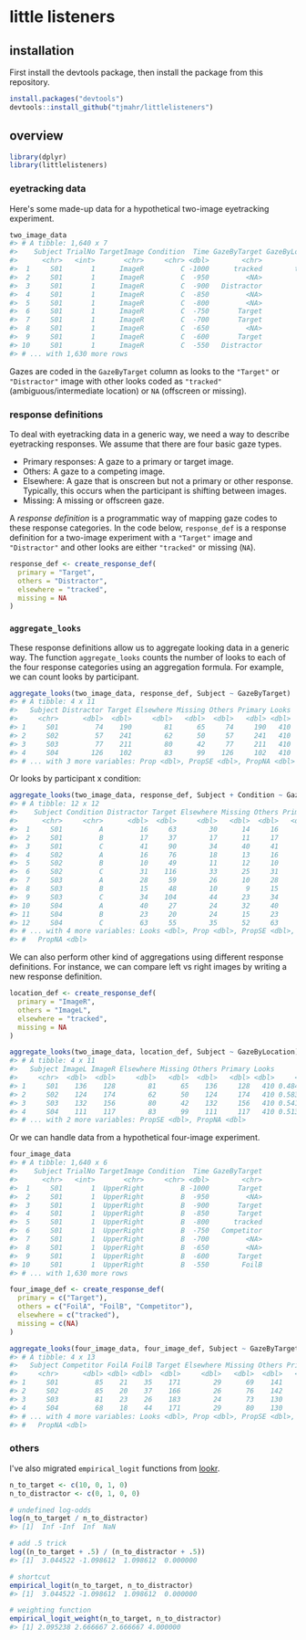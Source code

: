 
<!-- README.md is generated from README.Rmd. Please edit that file -->
little listeners
================

installation
------------

First install the devtools package, then install the package from this repository.

``` r
install.packages("devtools")
devtools::install_github("tjmahr/littlelisteners")
```

overview
--------

``` r
library(dplyr)
library(littlelisteners)
```

### eyetracking data

Here's some made-up data for a hypothetical two-image eyetracking experiment.

``` r
two_image_data
#> # A tibble: 1,640 x 7
#>    Subject TrialNo TargetImage Condition  Time GazeByTarget GazeByLocation
#>      <chr>   <int>       <chr>     <chr> <dbl>        <chr>          <chr>
#>  1     S01       1      ImageR         C -1000      tracked        tracked
#>  2     S01       1      ImageR         C  -950         <NA>           <NA>
#>  3     S01       1      ImageR         C  -900   Distractor         ImageL
#>  4     S01       1      ImageR         C  -850         <NA>           <NA>
#>  5     S01       1      ImageR         C  -800         <NA>           <NA>
#>  6     S01       1      ImageR         C  -750       Target         ImageR
#>  7     S01       1      ImageR         C  -700       Target         ImageR
#>  8     S01       1      ImageR         C  -650         <NA>           <NA>
#>  9     S01       1      ImageR         C  -600       Target         ImageR
#> 10     S01       1      ImageR         C  -550   Distractor         ImageL
#> # ... with 1,630 more rows
```

Gazes are coded in the `GazeByTarget` column as looks to the `"Target"` or `"Distractor"` image with other looks coded as `"tracked"` (ambiguous/intermediate location) or `NA` (offscreen or missing).

### response definitions

To deal with eyetracking data in a generic way, we need a way to describe eyetracking responses. We assume that there are four basic gaze types.

-   Primary responses: A gaze to a primary or target image.
-   Others: A gaze to a competing image.
-   Elsewhere: A gaze that is onscreen but not a primary or other response. Typically, this occurs when the participant is shifting between images.
-   Missing: A missing or offscreen gaze.

A *response definition* is a programmatic way of mapping gaze codes to these response categories. In the code below, `response_def` is a response definition for a two-image experiment with a `"Target"` image and `"Distractor"` and other looks are either `"tracked"` or missing (`NA`).

``` r
response_def <- create_response_def(
  primary = "Target",
  others = "Distractor",
  elsewhere = "tracked",
  missing = NA
)
```

### `aggregate_looks`

These response definitions allow us to aggregate looking data in a generic way. The function `aggregate_looks` counts the number of looks to each of the four response categories using an aggregation formula. For example, we can count looks by participant.

``` r
aggregate_looks(two_image_data, response_def, Subject ~ GazeByTarget)
#> # A tibble: 4 x 11
#>   Subject Distractor Target Elsewhere Missing Others Primary Looks
#>     <chr>      <dbl>  <dbl>     <dbl>   <dbl>  <dbl>   <dbl> <dbl>
#> 1     S01         74    190        81      65     74     190   410
#> 2     S02         57    241        62      50     57     241   410
#> 3     S03         77    211        80      42     77     211   410
#> 4     S04        126    102        83      99    126     102   410
#> # ... with 3 more variables: Prop <dbl>, PropSE <dbl>, PropNA <dbl>
```

Or looks by participant x condition:

``` r
aggregate_looks(two_image_data, response_def, Subject + Condition ~ GazeByTarget)
#> # A tibble: 12 x 12
#>    Subject Condition Distractor Target Elsewhere Missing Others Primary
#>      <chr>     <chr>      <dbl>  <dbl>     <dbl>   <dbl>  <dbl>   <dbl>
#>  1     S01         A         16     63        30      14     16      63
#>  2     S01         B         17     37        17      11     17      37
#>  3     S01         C         41     90        34      40     41      90
#>  4     S02         A         16     76        18      13     16      76
#>  5     S02         B         10     49        11      12     10      49
#>  6     S02         C         31    116        33      25     31     116
#>  7     S03         A         28     59        26      10     28      59
#>  8     S03         B         15     48        10       9     15      48
#>  9     S03         C         34    104        44      23     34     104
#> 10     S04         A         40     27        24      32     40      27
#> 11     S04         B         23     20        24      15     23      20
#> 12     S04         C         63     55        35      52     63      55
#> # ... with 4 more variables: Looks <dbl>, Prop <dbl>, PropSE <dbl>,
#> #   PropNA <dbl>
```

We can also perform other kind of aggregations using different response definitions. For instance, we can compare left vs right images by writing a new response definition.

``` r
location_def <- create_response_def(
  primary = "ImageR",
  others = "ImageL",
  elsewhere = "tracked",
  missing = NA
)

aggregate_looks(two_image_data, location_def, Subject ~ GazeByLocation)
#> # A tibble: 4 x 11
#>   Subject ImageL ImageR Elsewhere Missing Others Primary Looks      Prop
#>     <chr>  <dbl>  <dbl>     <dbl>   <dbl>  <dbl>   <dbl> <dbl>     <dbl>
#> 1     S01    136    128        81      65    136     128   410 0.4848485
#> 2     S02    124    174        62      50    124     174   410 0.5838926
#> 3     S03    132    156        80      42    132     156   410 0.5416667
#> 4     S04    111    117        83      99    111     117   410 0.5131579
#> # ... with 2 more variables: PropSE <dbl>, PropNA <dbl>
```

Or we can handle data from a hypothetical four-image experiment.

``` r
four_image_data
#> # A tibble: 1,640 x 6
#>    Subject TrialNo TargetImage Condition  Time GazeByTarget
#>      <chr>   <int>       <chr>     <chr> <dbl>        <chr>
#>  1     S01       1  UpperRight         B -1000       Target
#>  2     S01       1  UpperRight         B  -950         <NA>
#>  3     S01       1  UpperRight         B  -900       Target
#>  4     S01       1  UpperRight         B  -850       Target
#>  5     S01       1  UpperRight         B  -800      tracked
#>  6     S01       1  UpperRight         B  -750   Competitor
#>  7     S01       1  UpperRight         B  -700         <NA>
#>  8     S01       1  UpperRight         B  -650         <NA>
#>  9     S01       1  UpperRight         B  -600       Target
#> 10     S01       1  UpperRight         B  -550        FoilB
#> # ... with 1,630 more rows

four_image_def <- create_response_def(
  primary = c("Target"),
  others = c("FoilA", "FoilB", "Competitor"),
  elsewhere = c("tracked"),
  missing = c(NA)
)

aggregate_looks(four_image_data, four_image_def, Subject ~ GazeByTarget)
#> # A tibble: 4 x 13
#>   Subject Competitor FoilA FoilB Target Elsewhere Missing Others Primary
#>     <chr>      <dbl> <dbl> <dbl>  <dbl>     <dbl>   <dbl>  <dbl>   <dbl>
#> 1     S01         85    21    35    171        29      69    141     171
#> 2     S02         85    20    37    166        26      76    142     166
#> 3     S03         81    23    26    183        24      73    130     183
#> 4     S04         68    18    44    171        29      80    130     171
#> # ... with 4 more variables: Looks <dbl>, Prop <dbl>, PropSE <dbl>,
#> #   PropNA <dbl>
```

### others

I've also migrated `empirical_logit` functions from [lookr](https://github.com/tjmahr/lookr).

``` r
n_to_target <- c(10, 0, 1, 0)
n_to_distractor <- c(0, 1, 0, 0)

# undefined log-odds
log(n_to_target / n_to_distractor)
#> [1]  Inf -Inf  Inf  NaN

# add .5 trick
log((n_to_target + .5) / (n_to_distractor + .5))
#> [1]  3.044522 -1.098612  1.098612  0.000000

# shortcut
empirical_logit(n_to_target, n_to_distractor)
#> [1]  3.044522 -1.098612  1.098612  0.000000

# weighting function
empirical_logit_weight(n_to_target, n_to_distractor)
#> [1] 2.095238 2.666667 2.666667 4.000000
```
